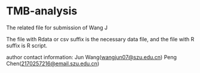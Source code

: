 # TMB-analysis

The related file for submission of Wang J

The file with Rdata or csv suffix is the necessary data file, and the file with R suffix is R script.

author contact information:
Jun Wang(wangjun07@szu.edu.cn)
Peng Chen(2170257216@email.szu.edu.cn)
